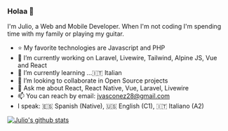 ### Holaa 👋

I'm Julio, a Web and Mobile Developer. When I'm not coding I'm spending time with my family or playing my guitar.


- ⭐ My favorite technologies are Javascript and PHP
- 🔭 I’m currently working on Laravel, Livewire, Tailwind, Alpine JS, Vue and React
- 🌱 I’m currently learning  ...🇮🇹 Italian 
- 👯 I’m looking to collaborate in Open Source projects
- 💬 Ask me about React, React Native, Vue, Laravel, Livewire
- 📫 You can reach by email: jvasconez28@gmail.com
- I speak: :es: Spanish (Native), :us: English (C1), :it: Italiano (A2)


[![Julio's github stats](https://github-readme-stats-kappa-ten-98.vercel.app/api?username=jvas28&theme=tokyonight&show_icons=true&include_all_commits=true)](https://jvasconez.dev)
